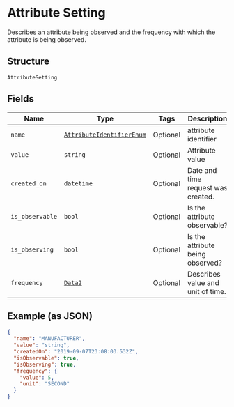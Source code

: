 
# Attribute Setting

Describes an attribute being observed and the frequency with which the attribute is being observed.

## Structure

`AttributeSetting`

## Fields

| Name | Type | Tags | Description |
|  --- | --- | --- | --- |
| `name` | [`AttributeIdentifierEnum`](../../doc/models/attribute-identifier-enum.md) | Optional | attribute identifier |
| `value` | `string` | Optional | Attribute value |
| `created_on` | `datetime` | Optional | Date and time request was created. |
| `is_observable` | `bool` | Optional | Is the attribute observable? |
| `is_observing` | `bool` | Optional | Is the attribute being observed? |
| `frequency` | [`Data2`](../../doc/models/data-2.md) | Optional | Describes value and unit of time. |

## Example (as JSON)

```json
{
  "name": "MANUFACTURER",
  "value": "string",
  "createdOn": "2019-09-07T23:08:03.532Z",
  "isObservable": true,
  "isObserving": true,
  "frequency": {
    "value": 5,
    "unit": "SECOND"
  }
}
```

